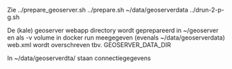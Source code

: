 Zie 
  ../prepare_geoserver.sh
  ../prepare.sh
  ~/data/geoserverdata
  ../drun-2-p-g.sh


De (kale) geoserver webapp directory wordt geprepareerd in ~/geoserver en als -v volume in docker run meegegeven (evenals ~/data/geoserverdata)
web.xml wordt overschreven tbv. GEOSERVER_DATA_DIR

In ~/data/geoserverdta/ staan connectiegegevens





